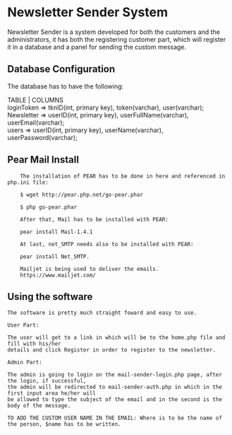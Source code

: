 # Newsletter Sender System

Newsletter Sender is a system developed for both the customers and the administrators, it has both the
registering customer part, which will register it in a database and a panel for sending the custom message.

## Database Configuration

The database has to have the following:

TABLE       |   COLUMNS\
loginToken  => tknID(int, primary key), token(varchar), user(varchar);\
Newsletter  => userID(int, primary key), userFullName(varchar), userEmail(varchar);\
users       => userID(int, primary key), userName(varchar), userPassword(varchar);

## Pear Mail Install
        The installation of PEAR has to be done in here and referenced in php.ini file:

        $ wget http://pear.php.net/go-pear.phar

        $ php go-pear.phar

        After that, Mail has to be installed with PEAR:

        pear install Mail-1.4.1

        At last, net_SMTP needs also to be installed with PEAR:
        
        pear install Net_SMTP.

        Mailjet is being used to deliver the emails.
        https://www.mailjet.com/

## Using the software

    The software is pretty much straight foward and easy to use.

    User Part:

    The user will get to a link in which will be to the home.php file and fill with his/her
    details and click Register in order to register to the newsletter.

    Admin Part:

    The admin is going to login on the mail-sender-login.php page, after the login, if successful,
    the admin will be redirected to mail-sender-auth.php in which in the first input area he/her will 
    be allowed to type the subject of the email and in the second is the body of the message.

    TO ADD THE CUSTOM USER NAME IN THE EMAIL: Where is to be the name of the person, $name has to be written.  